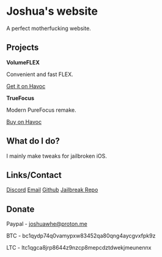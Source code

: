 # Joshua's website

A perfect motherfucking website.

## Projects

**VolumeFLEX**

Convenient and fast FLEX.

[Get it on Havoc](https://havoc.app/package/volumeflex)

**TrueFocus**

Modern PureFocus remake.

[Buy on Havoc](https://havoc.app/package/truefocus)

## What do I do?

I mainly make tweaks for jailbroken iOS.

## Links/Contact

[Discord](https://discordapp.com/users/1025137895994044466)
[Email](mailto:joshua@joshuawhe.online)
[Github](https://github.com/TheGithubJoshua)
[Jailbreak Repo](https://repo.joshuawhe.online/)

## Donate

Paypal - joshuawhe@proton.me

BTC - bc1qydp74q0vamypxw83452qa80qng4aycgvxfpk9z

LTC - ltc1qgca8jrp8644z9nzcp8mepcdztdwekjmeunennx
